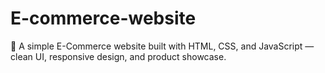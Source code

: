 # E-commerce-website
🛒 A simple E-Commerce website built with HTML, CSS, and JavaScript — clean UI, responsive design, and product showcase.
